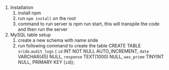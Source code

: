 1. Installation
    1. install npm
    2. run `npm install` on the root
    3. command to run server is npm run start, this will transpile the code and then run the server
2. MySQL table setup
    1. create a new schema with name sride
    2. run following command to create the table
        CREATE TABLE `sride`.`audit_logs` (
        `id` INT NOT NULL AUTO_INCREMENT,
        `date` VARCHAR(45) NULL,
        `response` TEXT(1000) NULL,
        `was_prime` TINYINT NULL,
        PRIMARY KEY (`id`));

